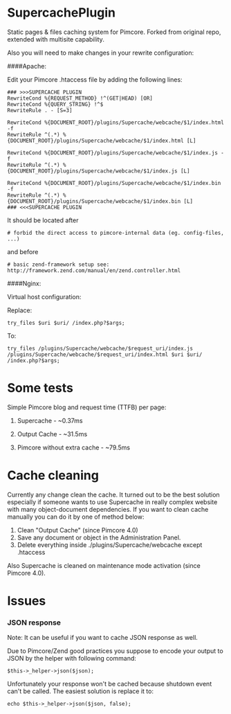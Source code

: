 # SupercachePlugin
Static pages &amp; files caching system for Pimcore. Forked from original repo, extended with multisite capability.

Also you will need to make changes in your rewrite configuration:
 
####Apache:


Edit your Pimcore .htaccess file by adding the following lines:
 
```
### >>>SUPERCACHE PLUGIN
RewriteCond %{REQUEST_METHOD} !^(GET|HEAD) [OR]
RewriteCond %{QUERY_STRING} !^$
RewriteRule . - [S=3]

RewriteCond %{DOCUMENT_ROOT}/plugins/Supercache/webcache/$1/index.html -f
RewriteRule ^(.*) %{DOCUMENT_ROOT}/plugins/Supercache/webcache/$1/index.html [L]

RewriteCond %{DOCUMENT_ROOT}/plugins/Supercache/webcache/$1/index.js -f
RewriteRule ^(.*) %{DOCUMENT_ROOT}/plugins/Supercache/webcache/$1/index.js [L]

RewriteCond %{DOCUMENT_ROOT}/plugins/Supercache/webcache/$1/index.bin -f
RewriteRule ^(.*) %{DOCUMENT_ROOT}/plugins/Supercache/webcache/$1/index.bin [L]
### <<<SUPERCACHE PLUGIN
``` 
 
It should be located after 

`# forbid the direct access to pimcore-internal data (eg. config-files, ...)` 

and before 

`# basic zend-framework setup see: http://framework.zend.com/manual/en/zend.controller.html` 

####Nginx:

Virtual host configuration:

Replace:

```
try_files $uri $uri/ /index.php?$args;
```

To:

```
try_files /plugins/Supercache/webcache/$request_uri/index.js /plugins/Supercache/webcache/$request_uri/index.html $uri $uri/ /index.php?$args;
```

# Some tests
Simple Pimcore blog and request time (TTFB) per page:

1. Supercache - ~0.37ms

2. Output Cache - ~31.5ms

3. Pimcore without extra cache - ~79.5ms

# Cache cleaning
Currently any change clean the cache. It turned out to be the best solution especially if someone wants to use Supercache in really complex website with many object-document dependencies.
If you want to clean cache manually you can do it by one of method below:

1. Clean "Output Cache" (since Pimcore 4.0)
2. Save any document or object in the Administration Panel.
3. Delete everything inside ./plugins/Supercache/webcache except .htaccess

Also Supercache is cleaned on maintenance mode activation (since Pimcore 4.0).


# Issues
### JSON response
Note: It can be useful if you want to cache JSON response as well.

Due to Pimcore/Zend good practices you suppose to encode your output to JSON by the helper with following command:
```
$this->_helper->json($json);
```
Unfortunately your response won't be cached because shutdown event can't be called. The easiest solution is replace it to:
```
echo $this->_helper->json($json, false);
```

